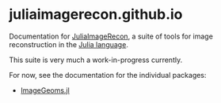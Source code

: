 # juliaimagerecon.github.io

Documentation for
[JuliaImageRecon](https://github.com/JuliaImageRecon),
a suite of tools for image reconstruction
in the
[Julia language](https://julialang.org).

This suite is very much a work-in-progress currently.

For now, see the documentation
for the individual packages:

* [ImageGeoms.jl](https://github.com/juliaimagerecon/ImageGeoms.jl)
